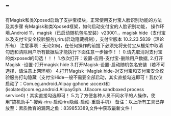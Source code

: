 # -
有Magisk和类Xposed​启动了支护宝模块，正常使用支付宝人脸识别功能的方法及其步骤
有Magisk和类Xposed​框架，如何启动支付宝的人脸识别功能，
操作环境.Android 11，magisk（已启动随机包名安装）v23001.，magisk hide（支付宝以及支付宝安全校验服务),riru(启动隐藏机制），支付宝版本 10.2.23.5839（理论所有）
注意事项：无论如何，在任何操作的前提下必须先将支付宝从框架中取消勾选和清除用户所有数据后才能执行下面任意一步操作！！
0.请先取消对支付宝的类xposed的勾选！！！
1.依次打开：设置-应用-支付宝-删除用户数据,
2.打开Magisk -设置-打开magisk hide
3.打开Magisk-设置-启动随机包名安装（若不可选择，请注意上网环境）
4.打开Magisk -Magisk hide-对支付宝和支付宝安全校验服务打勾隐藏（支付宝Hide一般不需要全部启动，其实直接勾选即可！我仅仅启动了：Com.eg.android.Alipay gphone :accext和(isolated)com.eg.android.AlipayGph...Ulacore.sandboxed process service0)！其实直接勾选即可！
5.为了方便各种人员不同水平的人操作，使用“搞机助手”-搜索-riru-启动riru隐藏-启动-重启手机）
备注：以上所有工具已存放至：素质教育的漏网之鱼：839853389,文件中获取最新文件！
